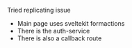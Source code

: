 Tried replicating issue
- Main page uses sveltekit formactions
- There is the auth-service
- There is also a callback route
